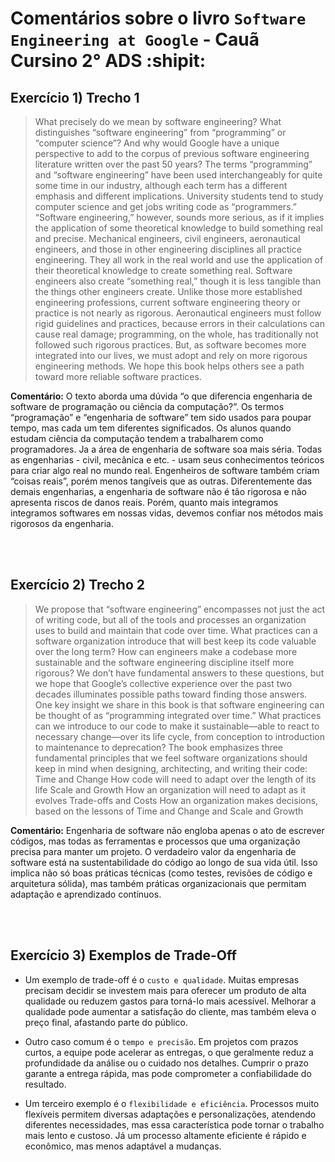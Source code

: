 # Comentários sobre o livro `Software Engineering at Google` - Cauã Cursino 2° ADS :shipit:

## Exercício 1) Trecho 1
> What precisely do we mean by software engineering? What distinguishes “software engineering” from “programming” or “computer science”? And why would Google have a unique perspective to add to the corpus of previous software engineering literature written over the past 50 years? The terms “programming” and “software engineering” have been used interchangeably for quite some time in our industry, although each term has a different emphasis and different implications. University students tend to study computer science and get jobs writing code as “programmers.” “Software engineering,” however, sounds more serious, as if it implies the application of some theoretical knowledge to build something real and precise. Mechanical engineers, civil engineers, aeronautical engineers, and those in other engineering disciplines all practice engineering. They all work in the real world and use the application of their theoretical knowledge to create something real. Software engineers also create “something real,” though it is less tangible than the things other engineers create. Unlike those more established engineering professions, current software engineering theory or practice is not nearly as rigorous. Aeronautical engineers must follow rigid guidelines and practices, because errors in their calculations can cause real damage; programming, on the whole, has traditionally not followed such rigorous practices. But, as software becomes more integrated into our lives, we must adopt and rely on more rigorous engineering methods. We hope this book helps others see a path toward more reliable software practices.

**Comentário:** O texto aborda uma dúvida “o que diferencia engenharia de software de programação ou ciência da computação?”. Os termos “programação” e “engenharia de software” tem sido usados para poupar tempo, mas cada um tem diferentes significados. Os alunos quando estudam ciência da computação tendem a trabalharem como programadores. Ja a área de engenharia de software soa mais séria. Todas as engenharias - civil, mecânica e etc. - usam seus conhecimentos teóricos para criar algo real no mundo real. 
Engenheiros de software também criam “coisas reais”, porém menos tangíveis que as outras. Diferentemente das demais engenharias, a engenharia de software não é tão rigorosa e não apresenta riscos de danos reais. Porém, quanto mais integramos integramos softwares em nossas vidas, devemos confiar nos métodos mais rigorosos da engenharia. 

<br>
<br>

## Exercício 2) Trecho 2
> We propose that “software engineering” encompasses not just the act of writing code, but all of the tools and processes an organization uses to build and maintain that code over time. What practices can a software organization introduce that will best keep its code valuable over the long term? How can engineers make a codebase more sustainable and the software engineering discipline itself more rigorous? We don’t have fundamental answers to these questions, but we hope that Google’s collective experience over the past two decades illuminates possible paths toward finding those answers. One key insight we share in this book is that software engineering can be thought of as “programming integrated over time.” What practices can we introduce to our code to make it sustainable—able to react to necessary change—over its life cycle, from conception to introduction to maintenance to deprecation?
> The book emphasizes three fundamental principles that we feel software organizations should keep in mind when designing, architecting, and writing their code:
> Time and Change
> How code will need to adapt over the length of its life
> Scale and Growth
> How an organization will need to adapt as it evolves
> Trade-offs and Costs
> How an organization makes decisions, based on the lessons of Time and Change and Scale and Growth

**Comentário:** Engenharia de software não engloba apenas o ato de escrever códigos, mas todas as ferramentas e processos que uma organização precisa para manter um projeto. O verdadeiro valor da engenharia de software está na sustentabilidade do código ao longo de sua vida útil. Isso implica não só boas práticas técnicas (como testes, revisões de código e arquitetura sólida), mas também práticas organizacionais que permitam adaptação e aprendizado contínuos.

<br>
<br>

## Exercício 3) Exemplos de Trade-Off

* Um exemplo de trade-off é o `custo e qualidade`. Muitas empresas precisam decidir se investem mais para oferecer um produto de alta qualidade ou reduzem gastos para torná-lo mais acessível. Melhorar a qualidade pode aumentar a satisfação do cliente, mas também eleva o preço final, afastando parte do público.

* Outro caso comum é o `tempo e precisão`. Em projetos com prazos curtos, a equipe pode acelerar as entregas, o que geralmente reduz a profundidade da análise ou o cuidado nos detalhes. Cumprir o prazo garante a entrega rápida, mas pode comprometer a confiabilidade do resultado.

* Um terceiro exemplo é o `flexibilidade e eficiência`. Processos muito flexíveis permitem diversas adaptações e personalizações, atendendo diferentes necessidades, mas essa característica pode tornar o trabalho mais lento e custoso. Já um processo altamente eficiente é rápido e econômico, mas menos adaptável a mudanças.

